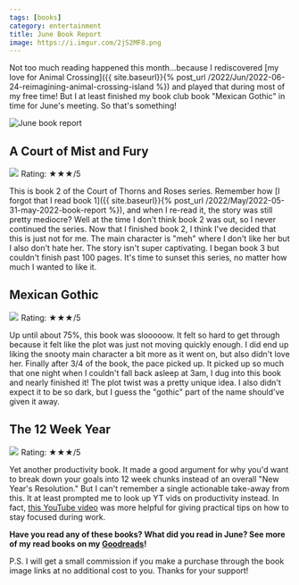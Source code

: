 ```yaml
---
tags: [books]
category: entertainment
title: June Book Report
image: https://i.imgur.com/2jS2MF8.png
---
```


Not too much reading happened this month...because I rediscovered [my love for Animal Crossing]({{ site.baseurl}}{% post_url /2022/Jun/2022-06-24-reimagining-animal-crossing-island %}) and played that during most of my free time! But I at least finished my book club book "Mexican Gothic" in time for June's meeting. So that's something!

![June book report](https://i.imgur.com/2jS2MF8.png)

## A Court of Mist and Fury
<a href="https://www.amazon.com/gp/product/1635575583?ie=UTF8&SubscriptionId=1MGPYB6YW3HWK55XCGG2&linkCode=li3&tag=jessicaliang-20&linkId=41d8a15f5640a87bc5b82f47f34a7adb&language=en_US&ref_=as_li_ss_il" target="_blank"><img border="0" src="//ws-na.amazon-adsystem.com/widgets/q?_encoding=UTF8&ASIN=1635575583&Format=_SL250_&ID=AsinImage&MarketPlace=US&ServiceVersion=20070822&WS=1&tag=jessicaliang-20&language=en_US" ></a><img src="https://ir-na.amazon-adsystem.com/e/ir?t=jessicaliang-20&language=en_US&l=li3&o=1&a=1635575583" width="1" height="1" border="0" alt="" style="border:none !important; margin:0px !important;" />
Rating: ★★★/5

This is book 2 of the Court of Thorns and Roses series. Remember how [I forgot that I read book 1]({{ site.baseurl}}{% post_url /2022/May/2022-05-31-may-2022-book-report %}), and when I re-read it, the story was still pretty mediocre? Well at the time I don't think book 2 was out, so I never continued the series. Now that I finished book 2, I think I've decided that this is just not for me. The main character is "meh" where I don't like her but I also don't hate her. The story isn't super captivating. I began book 3 but couldn't finish past 100 pages. It's time to sunset this series, no matter how much I wanted to like it.

## Mexican Gothic
<a href="https://www.amazon.com/gp/product/0525620788?ie=UTF8&SubscriptionId=1MGPYB6YW3HWK55XCGG2&linkCode=li3&tag=jessicaliang-20&linkId=775e7c5adf0101a5d9a5011257f2fb84&language=en_US&ref_=as_li_ss_il" target="_blank"><img border="0" src="//ws-na.amazon-adsystem.com/widgets/q?_encoding=UTF8&ASIN=0525620788&Format=_SL250_&ID=AsinImage&MarketPlace=US&ServiceVersion=20070822&WS=1&tag=jessicaliang-20&language=en_US" ></a><img src="https://ir-na.amazon-adsystem.com/e/ir?t=jessicaliang-20&language=en_US&l=li3&o=1&a=0525620788" width="1" height="1" border="0" alt="" style="border:none !important; margin:0px !important;" />
Rating: ★★★/5

Up until about 75%, this book was slooooow. It felt so hard to get through because it felt like the plot was just not moving quickly enough. I did end up liking the snooty main character a bit more as it went on, but also didn't love her. Finally after 3/4 of the book, the pace picked up. It picked up so much that one night when I couldn't fall back asleep at 3am, I dug into this book and nearly finished it! The plot twist was a pretty unique idea. I also didn't expect it to be so dark, but I guess the "gothic" part of the name should've given it away.

## The 12 Week Year
<a href="https://www.amazon.com/12-Week-Year-Others-Months/dp/1118509234?crid=1NC63F5PO3QY1&keywords=12+week+year&qid=1656607879&s=books&sprefix=12+week+year%2Cstripbooks%2C70&sr=1-1&linkCode=li3&tag=jessicaliang-20&linkId=ea0d3e5e9c211c060a7f7e1c39383fb7&language=en_US&ref_=as_li_ss_il" target="_blank"><img border="0" src="//ws-na.amazon-adsystem.com/widgets/q?_encoding=UTF8&ASIN=1118509234&Format=_SL250_&ID=AsinImage&MarketPlace=US&ServiceVersion=20070822&WS=1&tag=jessicaliang-20&language=en_US" ></a><img src="https://ir-na.amazon-adsystem.com/e/ir?t=jessicaliang-20&language=en_US&l=li3&o=1&a=1118509234" width="1" height="1" border="0" alt="" style="border:none !important; margin:0px !important;" />
Rating: ★★★/5

Yet another productivity book. It made a good argument for why you'd want to break down your goals into 12 week chunks instead of an overall "New Year's Resolution." But I can't remember a single actionable take-away from this. It at least prompted me to look up YT vids on productivity instead. In fact, [this YouTube video](https://youtu.be/AgIggrkBFcU) was more helpful for giving practical tips on how to stay focused during work.

**Have you read any of these books? What did you read in June? See more of my read books on my [Goodreads](https://www.goodreads.com/user/show/7454797-jessica)!**

P.S. I will get a small commission if you make a purchase through the book image links at no additional cost to you. Thanks for your support!